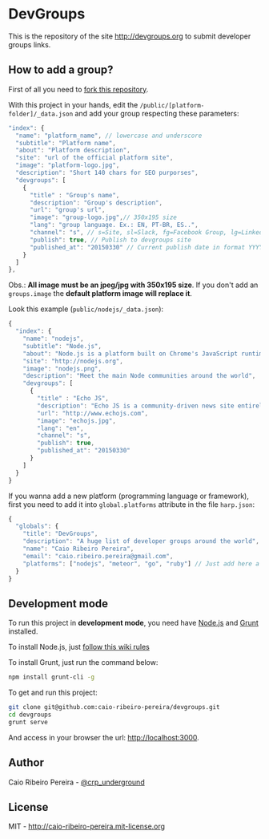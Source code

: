 # DevGroups

This is the repository of the site http://devgroups.org to submit developer groups links.

## How to add a group?

First of all you need to [fork this repository](https://github.com/caio-ribeiro-pereira/devgroups/fork). 

With this project in your hands, edit the `/public/[platform-folder]/_data.json` and add your group respecting these parameters: 

``` javascript
"index": {
  "name": "platform_name", // lowercase and underscore
  "subtitle": "Platform name",
  "about": "Platform description",
  "site": "url of the official platform site", 
  "image": "platform-logo.jpg",
  "description": "Short 140 chars for SEO purporses",
  "devgroups": [
    {
      "title" : "Group's name", 
      "description": "Group's description",
      "url": "group's url",
      "image": "group-logo.jpg",// 350x195 size
      "lang": "group language. Ex.: EN, PT-BR, ES..",
      "channel": "s", // s=Site, sl=Slack, fg=Facebook Group, lg=LinkedIn Group, gg=Google Groups or gc=Google+ Community
      "publish": true, // Publish to devgroups site
      "published_at": "20150330" // Current publish date in format YYYYMMDD
    }
  ]
},
```

Obs.: **All image must be an jpeg/jpg with 350x195 size**. If you don't add an `groups.image` the **default platform image will replace it**.

Look this example (`public/nodejs/_data.json`):

``` javascript
{
  "index": {
    "name": "nodejs",
    "subtitle": "Node.js",
    "about": "Node.js is a platform built on Chrome's JavaScript runtime for easily building fast, scalable network applications. Node.js uses an event-driven, non-blocking I/O model that makes it lightweight and efficient, perfect for data-intensive real-time applications that run across distributed devices.",
    "site": "http://nodejs.org",
    "image": "nodejs.png",
    "description": "Meet the main Node communities around the world",
    "devgroups": [
      {
        "title" : "Echo JS",
        "description": "Echo JS is a community-driven news site entirely focused on JavaScript development, HTML5, and front-end news.",
        "url": "http://www.echojs.com",
        "image": "echojs.jpg",
        "lang": "en",
        "channel": "s",
        "publish": true,
        "published_at": "20150330"
      }
    ]
  }
}
```

If you wanna add a new platform (programming language or framework), first you need to add it into `global.platforms` attribute in the file `harp.json`:

``` javascript
{
  "globals": {
    "title": "DevGroups",
    "description": "A huge list of developer groups around the world",
    "name": "Caio Ribeiro Pereira",
    "email": "caio.ribeiro.pereira@gmail.com",
    "platforms": ["nodejs", "meteor", "go", "ruby"] // Just add here a new platform
  }
}
```

## Development mode

To run this project in **development mode**, you need have [Node.js](http://nodejs.org) and [Grunt](http://gruntjs.com) installed. 

To install Node.js, just [follow this wiki rules](http://nodejs.org/download) 

To install Grunt, just run the command below: 

``` bash
npm install grunt-cli -g
```

To get and run this project: 

``` bash
git clone git@github.com:caio-ribeiro-pereira/devgroups.git
cd devgroups
grunt serve
```

And access in your browser the url: [http://localhost:3000](http://localhost:3000).

## Author

Caio Ribeiro Pereira - [@crp_underground](http://twitter.com/crp_underground)

## License

MIT - http://caio-ribeiro-pereira.mit-license.org
